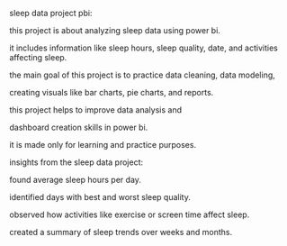 sleep data project pbi:

this project is about analyzing sleep data using power bi.

it includes information like sleep hours, sleep quality, date, and activities affecting sleep.

the main goal of this project is to practice data cleaning, data modeling,

creating visuals like bar charts, pie charts, and reports.

this project helps to improve data analysis and 

dashboard creation skills in power bi.

it is made only for learning and practice purposes.



insights from the sleep data project:

found average sleep hours per day.

identified days with best and worst sleep quality.

observed how activities like exercise or screen time affect sleep.

created a summary of sleep trends over weeks and months.
